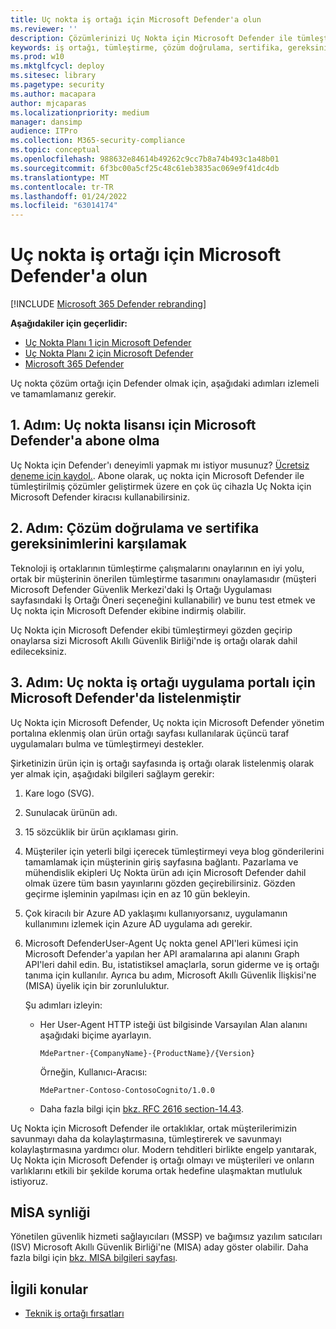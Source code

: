 ```yaml
---
title: Uç nokta iş ortağı için Microsoft Defender'a olun
ms.reviewer: ''
description: Çözümlerinizi Uç Nokta için Microsoft Defender ile tümleştirin ve iş ortağı olun adımlarını ve gereksinimlerini öğrenin
keywords: iş ortağı, tümleştirme, çözüm doğrulama, sertifika, gereksinimler, üye, misa, uygulama portalı
ms.prod: w10
ms.mktglfcycl: deploy
ms.sitesec: library
ms.pagetype: security
ms.author: macapara
author: mjcaparas
ms.localizationpriority: medium
manager: dansimp
audience: ITPro
ms.collection: M365-security-compliance
ms.topic: conceptual
ms.openlocfilehash: 988632e84614b49262c9cc7b8a74b493c1a48b01
ms.sourcegitcommit: 6f3bc00a5cf25c48c61eb3835ac069e9f41dc4db
ms.translationtype: MT
ms.contentlocale: tr-TR
ms.lasthandoff: 01/24/2022
ms.locfileid: "63014174"
---
```

# <a name="become-a-microsoft-defender-for-endpoint-partner"></a>Uç nokta iş ortağı için Microsoft Defender'a olun

[!INCLUDE [Microsoft 365 Defender rebranding](../../includes/microsoft-defender.md)]

**Aşağıdakiler için geçerlidir:**
- [Uç Nokta Planı 1 için Microsoft Defender](https://go.microsoft.com/fwlink/p/?linkid=2154037)
- [Uç Nokta Planı 2 için Microsoft Defender](https://go.microsoft.com/fwlink/p/?linkid=2154037)
- [Microsoft 365 Defender](https://go.microsoft.com/fwlink/?linkid=2118804)


Uç nokta çözüm ortağı için Defender olmak için, aşağıdaki adımları izlemeli ve tamamlamanız gerekir.

## <a name="step-1-subscribe-to-a-microsoft-defender-for-endpoint-license"></a>1. Adım: Uç nokta lisansı için Microsoft Defender'a abone olma

Uç Nokta için Defender'ı deneyimli yapmak mı istiyor musunuz? [Ücretsiz deneme için kaydol.](https://signup.microsoft.com/create-account/signup?products=7f379fee-c4f9-4278-b0a1-e4c8c2fcdf7e&ru=https://aka.ms/MDEp2OpenTrial?ocid=docs-wdatp-exposedapis-abovefoldlink). Abone olarak, uç nokta için Microsoft Defender ile tümleştirilmiş çözümler geliştirmek üzere en çok üç cihazla Uç Nokta için Microsoft Defender kiracısı kullanabilirsiniz.

## <a name="step-2-fulfill-the-solution-validation-and-certification-requirements"></a>2. Adım: Çözüm doğrulama ve sertifika gereksinimlerini karşılamak

Teknoloji iş ortaklarının tümleştirme çalışmalarını onaylarının en iyi yolu, ortak bir müşterinin önerilen tümleştirme tasarımını onaylamasıdır (müşteri Microsoft Defender Güvenlik Merkezi'daki İş Ortağı Uygulaması sayfasındaki İş Ortağı Öneri seçeneğini kullanabilir[](https://securitycenter.microsoft.com/interoperability/partners)) ve bunu test etmek ve Uç nokta için Microsoft Defender ekibine indirmiş olabilir.

Uç Nokta için Microsoft Defender ekibi tümleştirmeyi gözden geçirip onaylarsa sizi Microsoft Akıllı Güvenlik Birliği'nde iş ortağı olarak dahil edileceksiniz.

## <a name="step-3-get-listed-in-the-microsoft-defender-for-endpoint-partner-application-portal"></a>3. Adım: Uç nokta iş ortağı uygulama portalı için Microsoft Defender'da listelenmiştir

Uç Nokta için Microsoft Defender, Uç nokta için Microsoft Defender yönetim portalına eklenmiş olan ürün [](partner-applications.md) ortağı sayfası kullanılarak üçüncü taraf uygulamaları bulma ve tümleştirmeyi destekler.

Şirketinizin ürün için iş ortağı sayfasında iş ortağı olarak listelenmiş olarak yer almak için, aşağıdaki bilgileri sağlaym gerekir:

1. Kare logo (SVG).
2. Sunulacak ürünün adı.
3. 15 sözcüklik bir ürün açıklaması girin.
4. Müşteriler için yeterli bilgi içerecek tümleştirmeyi veya blog gönderilerini tamamlamak için müşterinin giriş sayfasına bağlantı. Pazarlama ve mühendislik ekipleri Uç Nokta ürün adı için Microsoft Defender dahil olmak üzere tüm basın yayınlarını gözden geçirebilirsiniz. Gözden geçirme işleminin yapılması için en az 10 gün bekleyin.
5. Çok kiracılı bir Azure AD yaklaşımı kullanıyorsanız, uygulamanın kullanımını izlemek için Azure AD uygulama adı gerekir.
6. Microsoft DefenderUser-Agent Uç nokta genel API'leri kümesi için Microsoft Defender'a yapılan her API aramalarına api alanını Graph API'leri dahil edin. Bu, istatistiksel amaçlarla, sorun giderme ve iş ortağı tanıma için kullanılır. Ayrıca bu adım, Microsoft Akıllı Güvenlik İlişkisi'ne (MISA) üyelik için bir zorunluluktur.

   Şu adımları izleyin:

   - Her User-Agent HTTP isteği üst bilgisinde Varsayılan Alan alanını aşağıdaki biçime ayarlayın.

     ```http
     MdePartner-{CompanyName}-{ProductName}/{Version}
     ```

     Örneğin, Kullanıcı-Aracısı:

     ```http
     MdePartner-Contoso-ContosoCognito/1.0.0
     ```

   - Daha fazla bilgi için [bkz. RFC 2616 section-14.43](https://tools.ietf.org/html/rfc2616#section-14.43).

Uç Nokta için Microsoft Defender ile ortaklıklar, ortak müşterilerimizin savunmayı daha da kolaylaştırmasına, tümleştirerek ve savunmayı kolaylaştırmasına yardımcı olur. Modern tehditleri birlikte engelp yanıtarak, Uç Nokta için Microsoft Defender iş ortağı olmayı ve müşterileri ve onların varlıklarını etkili bir şekilde koruma ortak hedefine ulaşmaktan mutluluk istiyoruz.

## <a name="misa-nomination"></a>MİSA synliği 
Yönetilen güvenlik hizmeti sağlayıcıları (MSSP) ve bağımsız yazılım satıcıları (ISV) Microsoft Akıllı Güvenlik Birliği'ne (MISA) aday göster olabilir. Daha fazla bilgi için [bkz. MISA bilgileri sayfası](https://www.microsoft.com/security/business/intelligent-security-association).


## <a name="related-topics"></a>İlgili konular

- [Teknik iş ortağı fırsatları](partner-integration.md)
